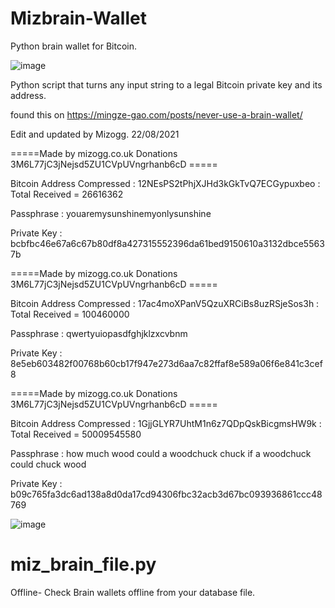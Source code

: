 # Mizbrain-Wallet

Python brain wallet for Bitcoin.

![image](https://user-images.githubusercontent.com/88630056/130362346-27433f97-e4aa-41c0-a945-cf04e21e6c8a.png)

Python script that turns any input string to a legal Bitcoin private key and its address.

found this on https://mingze-gao.com/posts/never-use-a-brain-wallet/ 

Edit and updated by Mizogg. 22/08/2021

 =====Made by mizogg.co.uk Donations 3M6L77jC3jNejsd5ZU1CVpUVngrhanb6cD =====
 
Bitcoin Address Compressed : 12NEsPS2tPhjXJHd3kGkTvQ7ECGypuxbeo  : Total Received = 26616362

Passphrase       : youaremysunshinemyonlysunshine

Private Key      : bcbfbc46e67a6c67b80df8a427315552396da61bed9150610a3132dbce55637b

 =====Made by mizogg.co.uk Donations 3M6L77jC3jNejsd5ZU1CVpUVngrhanb6cD =====
 
Bitcoin Address Compressed : 17ac4moXPanV5QzuXRCiBs8uzRSjeSos3h  : Total Received = 100460000

Passphrase       : qwertyuiopasdfghjklzxcvbnm

Private Key      : 8e5eb603482f00768b60cb17f947e273d6aa7c82ffaf8e589a06f6e841c3cef8

 =====Made by mizogg.co.uk Donations 3M6L77jC3jNejsd5ZU1CVpUVngrhanb6cD =====
 
Bitcoin Address Compressed : 1GjjGLYR7UhtM1n6z7QDpQskBicgmsHW9k  : Total Received = 50009545580

Passphrase       : how much wood could a woodchuck chuck if a woodchuck could chuck wood

Private Key      : b09c765fa3dc6ad138a8d0da17cd94306fbc32acb3d67bc093936861ccc48769

![image](https://user-images.githubusercontent.com/88630056/130361518-ba0ba181-c75b-4b43-bd24-368ce5e6974f.png)


# miz_brain_file.py

Offline- Check Brain wallets offline from your database file.
